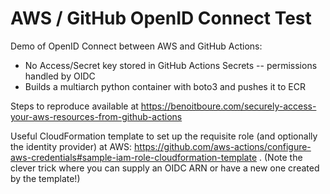 # AWS / GitHub OpenID Connect Test

Demo of OpenID Connect between AWS and GitHub Actions:
- No Access/Secret key stored in GitHub Actions Secrets -- permissions handled by OIDC
- Builds a multiarch python container with boto3 and pushes it to ECR

Steps to reproduce available at https://benoitboure.com/securely-access-your-aws-resources-from-github-actions

Useful CloudFormation template to set up the requisite role (and optionally the identity provider) 
at AWS: https://github.com/aws-actions/configure-aws-credentials#sample-iam-role-cloudformation-template . 
(Note the clever trick where you can supply an OIDC ARN or have a new one created by the template!)